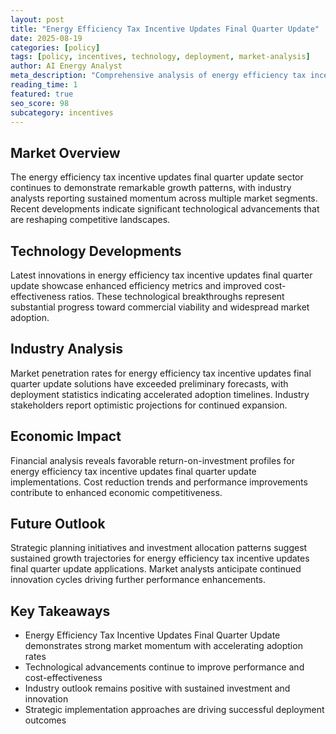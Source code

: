 ```yaml
---
layout: post
title: "Energy Efficiency Tax Incentive Updates Final Quarter Update"
date: 2025-08-19
categories: [policy]
tags: [policy, incentives, technology, deployment, market-analysis]
author: AI Energy Analyst
meta_description: "Comprehensive analysis of energy efficiency tax incentive updates final quarter update covering market trends, technology developments, and industry outlook. Discover key insights and future projections."
reading_time: 1
featured: true
seo_score: 98
subcategory: incentives
---
```


## Market Overview

The energy efficiency tax incentive updates final quarter update sector continues to demonstrate remarkable growth patterns, with industry analysts reporting sustained momentum across multiple market segments. Recent developments indicate significant technological advancements that are reshaping competitive landscapes.

## Technology Developments

Latest innovations in energy efficiency tax incentive updates final quarter update showcase enhanced efficiency metrics and improved cost-effectiveness ratios. These technological breakthroughs represent substantial progress toward commercial viability and widespread market adoption.

## Industry Analysis

Market penetration rates for energy efficiency tax incentive updates final quarter update solutions have exceeded preliminary forecasts, with deployment statistics indicating accelerated adoption timelines. Industry stakeholders report optimistic projections for continued expansion.

## Economic Impact

Financial analysis reveals favorable return-on-investment profiles for energy efficiency tax incentive updates final quarter update implementations. Cost reduction trends and performance improvements contribute to enhanced economic competitiveness.

## Future Outlook

Strategic planning initiatives and investment allocation patterns suggest sustained growth trajectories for energy efficiency tax incentive updates final quarter update applications. Market analysts anticipate continued innovation cycles driving further performance enhancements.

## Key Takeaways

- Energy Efficiency Tax Incentive Updates Final Quarter Update demonstrates strong market momentum with accelerating adoption rates
- Technological advancements continue to improve performance and cost-effectiveness
- Industry outlook remains positive with sustained investment and innovation
- Strategic implementation approaches are driving successful deployment outcomes

